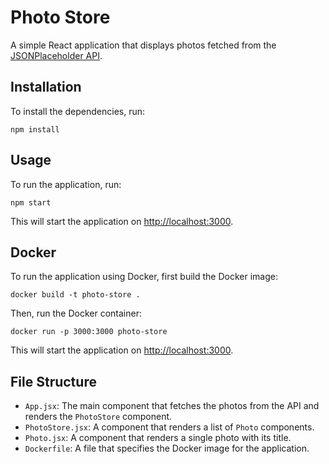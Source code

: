 # Photo Store

A simple React application that displays photos fetched from the [JSONPlaceholder API](https://jsonplaceholder.typicode.com/).

## Installation

To install the dependencies, run:

```
npm install
```

## Usage

To run the application, run:

```
npm start
```

This will start the application on [http://localhost:3000](http://localhost:3000).

## Docker

To run the application using Docker, first build the Docker image:

```
docker build -t photo-store .
```

Then, run the Docker container:

```
docker run -p 3000:3000 photo-store
```

This will start the application on [http://localhost:3000](http://localhost:3000).

## File Structure

- `App.jsx`: The main component that fetches the photos from the API and renders the `PhotoStore` component.
- `PhotoStore.jsx`: A component that renders a list of `Photo` components.
- `Photo.jsx`: A component that renders a single photo with its title.
- `Dockerfile`: A file that specifies the Docker image for the application.